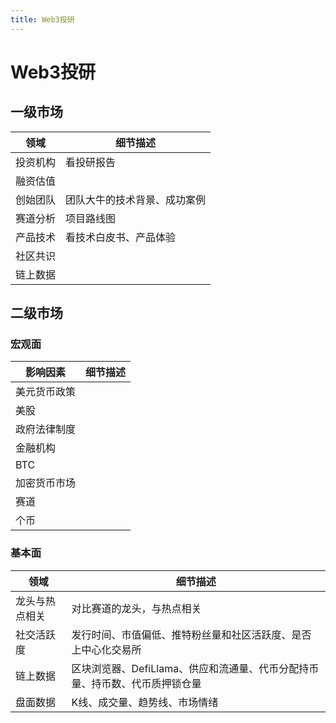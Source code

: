 ```yaml
---
title: Web3投研
---
```


# Web3投研

## 一级市场

| 领域       | 细节描述                                               |
|------------|--------------------------------------------------------|
| 投资机构   | 看投研报告                                             |
| 融资估值   |                                                        |
| 创始团队   | 团队大牛的技术背景、成功案例                           |
| 赛道分析   | 项目路线图                                             |
| 产品技术   | 看技术白皮书、产品体验                                 |
| 社区共识   |                                                        |
| 链上数据   |                                                        |

## 二级市场

### 宏观面

| 影响因素       | 细节描述                                               |
|----------------|--------------------------------------------------------|
| 美元货币政策   |                                                        |
| 美股           |                                                        |
| 政府法律制度   |                                                        |
| 金融机构       |                                                        |
| BTC            |                                                        |
| 加密货币市场   |                                                        |
| 赛道           |                                                        |
| 个币           |                                                        |

### 基本面

| 领域           | 细节描述                                               |
|----------------|--------------------------------------------------------|
| 龙头与热点相关 | 对比赛道的龙头，与热点相关                             |
| 社交活跃度     | 发行时间、市值偏低、推特粉丝量和社区活跃度、是否上中心化交易所 |
| 链上数据       | 区块浏览器、DefiLlama、供应和流通量、代币分配持币量、持币数、代币质押锁仓量 |
| 盘面数据       | K线、成交量、趋势线、市场情绪                          |

